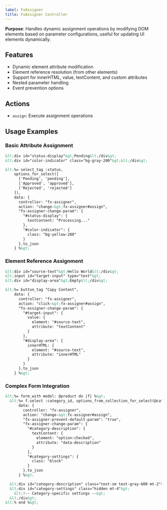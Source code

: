 ```yaml
---
label: FxAssigner
title: FxAssigner Controller
---
```


**Purpose**: Handles dynamic assignment operations by modifying DOM elements based on parameter configurations, useful for updating UI elements dynamically.

## Features
- Dynamic element attribute modification
- Element reference resolution (from other elements)
- Support for innerHTML, value, textContent, and custom attributes
- Nested parameter handling
- Event prevention options

## Actions
- `assign`: Execute assignment operations

## Usage Examples

### Basic Attribute Assignment
```html
&lt;div id="status-display"&gt;Pending&lt;/div&gt;
&lt;div id="color-indicator" class="bg-gray-200"&gt;&lt;/div&gt;

&lt;%= select_tag :status,
    options_for_select([
      ['Pending', 'pending'],
      ['Approved', 'approved'],
      ['Rejected', 'rejected']
    ]),
    data: {
      controller: "fx-assigner",
      action: "change-&gt;fx-assigner#assign",
      "fx-assigner-change-param": {
        "#status-display": {
          textContent: "Processing..."
        },
        "#color-indicator": {
          class: "bg-yellow-200"
        }
      }.to_json
    } %&gt;
```

### Element Reference Assignment
```html
&lt;div id="source-text"&gt;Hello World&lt;/div&gt;
&lt;input id="target-input" type="text"&gt;
&lt;div id="display-area"&gt;Empty&lt;/div&gt;

&lt;%= button_tag "Copy Content",
    data: {
      controller: "fx-assigner",
      action: "click-&gt;fx-assigner#assign",
      "fx-assigner-change-param": {
        "#target-input": {
          value: {
            element: "#source-text",
            attribute: "textContent"
          }
        },
        "#display-area": {
          innerHTML: {
            element: "#source-text",
            attribute: "innerHTML"
          }
        }
      }.to_json
    } %&gt;
```

### Complex Form Integration
```html
&lt;%= form_with model: @product do |f| %&gt;
  &lt;%= f.select :category_id, options_from_collection_for_select(@categories, :id, :name),
      data: {
        controller: "fx-assigner",
        action: "change-&gt;fx-assigner#assign",
        "fx-assigner-prevent-default-param": "true",
        "fx-assigner-change-param": {
          "#category-description": {
            textContent: {
              element: "option:checked",
              attribute: "data-description"
            }
          },
          "#category-settings": {
            class: "block"
          }
        }.to_json
      } %&gt;

  &lt;div id="category-description" class="text-sm text-gray-600 mt-2"&gt;&lt;/div&gt;
  &lt;div id="category-settings" class="hidden mt-4"&gt;
    &lt;!-- Category-specific settings --&gt;
  &lt;/div&gt;
&lt;% end %&gt;
```